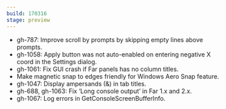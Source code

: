 ```yaml
---
build: 170316
stage: preview
---
```


* gh-787: Improve scroll by prompts by skipping empty lines above prompts.
* gh-1058: Apply button was not auto-enabled on entering negative X coord in the Settings dialog.
* gh-1061: Fix GUI crash if Far panels has no column titles.
* Make magnetic snap to edges friendly for Windows Aero Snap feature.
* gh-1047: Display ampersands (&) in tab titles.
* gh-688, gh-1063: Fix ‘Long console output’ in Far 1.x and 2.x.
* gh-1067: Log errors in GetConsoleScreenBufferInfo.

